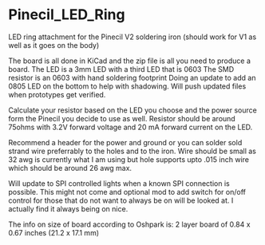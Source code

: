 # Pinecil_LED_Ring
LED ring attachment for the Pinecil V2 soldering iron (should work for V1 as well as it goes on the body)

The board is all done in KiCad and the zip file is all you need to produce a board. 
The LED is a 3mm LED with a third LED that is 0603
The SMD resistor is an 0603 with hand soldering footprint
Doing an update to add an 0805 LED on the bottom to help with shadowing. Will push updated files when prototypes get verified.

Calculate your resistor based on the LED you choose and the power source form the Pinecil you decide to use as well. Resistor should be around 75ohms with 3.2V forward voltage and 20 mA forward current on the LED.

Recommend a header for the power and ground or you can solder sold strand wire preferrably to the holes and to the iron. Wire should be small as 32 awg is currently what I am using but hole supports upto .015 inch wire which should be around 26 awg max.

Will update to SPI controlled lights when a known SPI connection is possible. This might not come and optional mod to add switch for on/off control for those that do not want to always be on will be looked at. I actually find it always being on nice.


The info on size of board according to Oshpark is: 2 layer board of 0.84 x 0.67 inches (21.2 x 17.1 mm)
